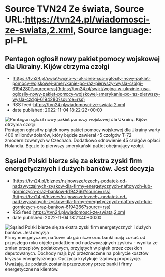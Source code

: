 # Source TVN24 Ze świata, Source URL:https://tvn24.pl/wiadomosci-ze-swiata,2.xml, Source language: pl-PL

## Pentagon ogłosił nowy pakiet pomocy wojskowej dla Ukrainy. Kijów otrzyma czołgi
 - [https://tvn24.pl/swiat/wojna-w-ukrainie-usa-oglosily-nowy-pakiet-pomocy-wojskowej-amerykanie-po-raz-pierwszy-wysla-czolgi-6194280?source=rss](https://tvn24.pl/swiat/wojna-w-ukrainie-usa-oglosily-nowy-pakiet-pomocy-wojskowej-amerykanie-po-raz-pierwszy-wysla-czolgi-6194280?source=rss)
 - RSS feed: https://tvn24.pl/wiadomosci-ze-swiata,2.xml
 - date published: 2022-11-04 18:22:22+00:00

<img alt="Pentagon ogłosił nowy pakiet pomocy wojskowej dla Ukrainy. Kijów otrzyma czołgi" src="https://tvn24.pl/najnowsze/cdn-zdjecie-t59hb6-czolg-t-72-czechy-shutterstock194551661-6145513/alternates/LANDSCAPE_1280" />
    Pentagon ogłosił w piątek nowy pakiet pomocy wojskowej dla Ukrainy warty 400 milionów dolarów, który będzie zawierał 45 czołgów T-72 zmodernizowanych w Czechach. Dodatkowo odnowienie 45 czołgów opłaci Holandia. Będzie to pierwszy amerykański pakiet obejmujący czołgi.

## Sąsiad Polski bierze się za ekstra zyski firm energetycznych i dużych banków. Jest decyzja
 - [https://tvn24.pl/biznes/najnowsze/czechy-podatek-od-nadzwyczajnych-zyskow-dla-firmy-energetycznych-naftowych-lub-gorniczych-oraz-bankow-6194266?source=rss](https://tvn24.pl/biznes/najnowsze/czechy-podatek-od-nadzwyczajnych-zyskow-dla-firmy-energetycznych-naftowych-lub-gorniczych-oraz-bankow-6194266?source=rss)
 - RSS feed: https://tvn24.pl/wiadomosci-ze-swiata,2.xml
 - date published: 2022-11-04 18:21:40+00:00

<img alt="Sąsiad Polski bierze się za ekstra zyski firm energetycznych i dużych banków. Jest decyzja" src="https://tvn24.pl/najnowsze/cdn-zdjecie-jfddj0-praga-shutterstock126242489-6194278/alternates/LANDSCAPE_1280" />
    Firmy energetyczne, naftowe lub górnicze oraz banki mają zostać od przyszłego roku objęte podatkiem od nadzwyczajnych zysków - wynika ze zmian przepisów podatkowych, przyjętych w piątek przez czeskich deputowanych. Dochody mają być przeznaczone na pokrycie kosztów kryzysu energetycznego. Opozycja krytykuje rządową propozycję. Uważają, że podatek zostanie przerzucony przez banki i firmy energetyczne na klientów.
